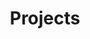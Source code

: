 ---
title: Projects
summary: Explore some of the projects I've engaged.
description: Explore some of the projects I've engaged.
---